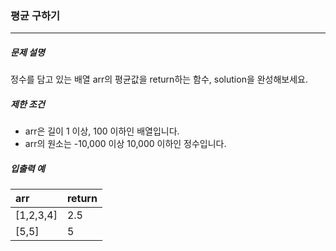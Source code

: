 ### 평균 구하기

***

##### 문제 설명

정수를 담고 있는 배열 arr의 평균값을 return하는 함수, solution을 완성해보세요.   

##### 제한 조건

- arr은 길이 1 이상, 100 이하인 배열입니다.
- arr의 원소는 -10,000 이상 10,000 이하인 정수입니다.
      
##### 입출력 예

| arr | return | 
| :----- | :----- |
| [1,2,3,4] | 2.5 |
| [5,5] | 5 |